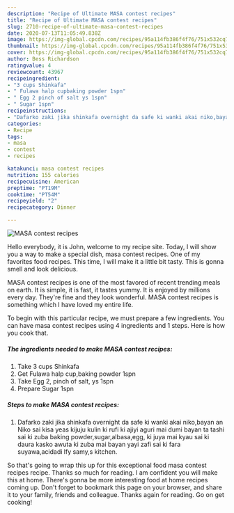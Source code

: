 ```yaml
---
description: "Recipe of Ultimate MASA contest recipes"
title: "Recipe of Ultimate MASA contest recipes"
slug: 2710-recipe-of-ultimate-masa-contest-recipes
date: 2020-07-13T11:05:49.838Z
image: https://img-global.cpcdn.com/recipes/95a114fb386f4f76/751x532cq70/masa-contest-recipes-recipe-main-photo.jpg
thumbnail: https://img-global.cpcdn.com/recipes/95a114fb386f4f76/751x532cq70/masa-contest-recipes-recipe-main-photo.jpg
cover: https://img-global.cpcdn.com/recipes/95a114fb386f4f76/751x532cq70/masa-contest-recipes-recipe-main-photo.jpg
author: Bess Richardson
ratingvalue: 4
reviewcount: 43967
recipeingredient:
- "3 cups Shinkafa"
- " Fulawa halp cupbaking powder 1spn"
- " Egg 2 pinch of salt ys 1spn"
- " Sugar 1spn"
recipeinstructions:
- "Dafarko zaki jika shinkafa overnight da safe ki wanki akai niko,bayan an Niko sai kisa yeas kijuju kulin ki rufi ki ajiyi aguri mai dumi bayan ta tashi sai ki zuba baking powder,sugar,albasa,egg, ki juya mai kyau sai ki daura kasko awuta ki zuba mai bayan yayi zafi sai ki fara suyawa,acidadi lfy samy,s kitchen."
categories:
- Recipe
tags:
- masa
- contest
- recipes

katakunci: masa contest recipes 
nutrition: 155 calories
recipecuisine: American
preptime: "PT19M"
cooktime: "PT54M"
recipeyield: "2"
recipecategory: Dinner

---
```



![MASA contest recipes](https://img-global.cpcdn.com/recipes/95a114fb386f4f76/751x532cq70/masa-contest-recipes-recipe-main-photo.jpg)

Hello everybody, it is John, welcome to my recipe site. Today, I will show you a way to make a special dish, masa contest recipes. One of my favorites food recipes. This time, I will make it a little bit tasty. This is gonna smell and look delicious.

MASA contest recipes is one of the most favored of recent trending meals on earth. It is simple, it is fast, it tastes yummy. It is enjoyed by millions every day. They're fine and they look wonderful. MASA contest recipes is something which I have loved my entire life.




To begin with this particular recipe, we must prepare a few ingredients. You can have masa contest recipes using 4 ingredients and 1 steps. Here is how you cook that.

<!--inarticleads1-->

##### The ingredients needed to make MASA contest recipes:

1. Take 3 cups Shinkafa
1. Get  Fulawa halp cup,baking powder 1spn
1. Take  Egg 2, pinch of salt, ys 1spn
1. Prepare  Sugar 1spn




<!--inarticleads2-->

##### Steps to make MASA contest recipes:

1. Dafarko zaki jika shinkafa overnight da safe ki wanki akai niko,bayan an Niko sai kisa yeas kijuju kulin ki rufi ki ajiyi aguri mai dumi bayan ta tashi sai ki zuba baking powder,sugar,albasa,egg, ki juya mai kyau sai ki daura kasko awuta ki zuba mai bayan yayi zafi sai ki fara suyawa,acidadi lfy samy,s kitchen.




So that's going to wrap this up for this exceptional food masa contest recipes recipe. Thanks so much for reading. I am confident you will make this at home. There's gonna be more interesting food at home recipes coming up. Don't forget to bookmark this page on your browser, and share it to your family, friends and colleague. Thanks again for reading. Go on get cooking!
